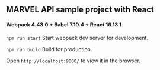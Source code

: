 ## MARVEL API sample project with React

#### Webpack 4.43.0 + Babel 7.10.4 + React 16.13.1

`npm run start`  Start webpack dev server for development.

`npm run build`  Build for production.

Open `http://localhost:9000/` to view it in the browser.